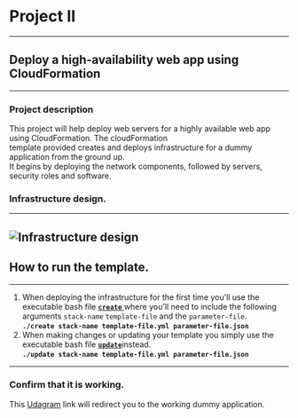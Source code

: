 # Project II  
---
## Deploy a high-availability web app using CloudFormation  
---
### Project description

This project will help deploy web servers for a highly available web app using CloudFormation. The cloudFormation  
template provided creates and deploys infrastructure for a dummy application from the ground up.  
It begins by deploying the network components, followed by servers, security roles and software.  
### Infrastructure design.  
---
![Infrastructure design](/assests/images/design.jpeg)  
---
## How to run the template.  
---
1. When deploying the infrastructure for the first time you'll use the executable bash file [**`create`** ](/create) where you'll need to include the following arguments `stack-name` `template-file` and the `parameter-file`.  
**`./create stack-name template-file.yml parameter-file.json`**  
2. When making changes or updating your template you simply use the executable bash file [**`update`**](/update)instead.  
**`./update stack-name template-file.yml parameter-file.json`**  
---
### Confirm that it is working.  
This [Udagram](http://serve-elbud-1vx6z5bb64yix-985667153.us-east-1.elb.amazonaws.com/ "Udagram load balancer link") link will redirect you to the working dummy application.  


